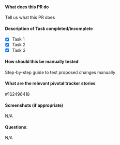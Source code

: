 #### What does this PR do

Tell us what this PR does

#### Description of Task completed/incomplete

- [x] Task 1
- [x] Task 2
- [x] Task 3

#### How should this be manually tested

Step-by-step guide to test proposed changes manually

#### What are the relevant pivotal tracker stories

#162496418

#### Screenshots (if appropriate)

N/A

#### Questions:

N/A
